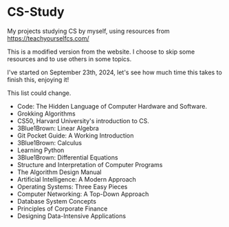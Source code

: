 # CS-Study
My projects studying CS by myself, using resources from https://teachyourselfcs.com/

This is a modified version from the website. I choose to skip some resources and to use others in some topics.

I've started on September 23th, 2024, let's see how much time this takes to finish this, enjoying it!

This list could change.

- Code: The Hidden Language of Computer Hardware and Software.
- Grokking Algorithms
- CS50, Harvard University's introduction to CS.
- 3Blue1Brown: Linear Algebra
- Git Pocket Guide: A Working Introduction
- 3Blue1Brown: Calculus
- Learning Python
- 3Blue1Brown: Differential Equations
- Structure and Interpretation of Computer Programs
- The Algorithm Design Manual
- Artificial Intelligence: A Modern Approach
- Operating Systems: Three Easy Pieces
- Computer Networking: A Top-Down Approach
- Database System Concepts
- Principles of Corporate Finance
- Designing Data-Intensive Applications
